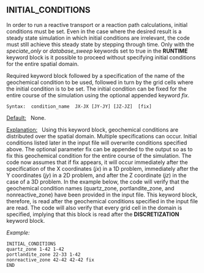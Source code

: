 
## INITIAL_CONDITIONS

In order to run a reactive transport or a reaction path calculations,
initial conditions must be set. Even in the case where the desired
result is a steady state simulation in which initial conditions are
irrelevant, the code must still achieve this steady state by stepping
through time. Only with the *speciate_only* or *database_sweep*
keywords set to true in the **RUNTIME** keyword block is it possible to
proceed without specifying initial conditions for the entire spatial
domain.

Required keyword block followed by a specification of the name of the
geochemical condition to be used, followed in turn by the grid cells
where the initial condition is to be set. The initial condition can be
fixed for the entire course of the simulation using the optional
appended keyword *fix*.

    Syntax:  condition_name  JX-JX [JY-JY] [JZ-JZ]  [fix]   

<u>Default:</u> &nbsp; None.  

<u>Explanation:</u>  &nbsp; Using this keyword block, geochemical
conditions are distributed over the spatial domain. Multiple
specifications can occur. Initial conditions listed later in the input
file will overwrite conditions specified above. The optional parameter
fix can be appended to the output so as to fix this geochemical
condition for the entire course of the simulation. The code now assumes
that if fix appears, it will occur immediately after the specification
of the X coordinates (*jx*) in a 1D problem, immediately after the Y
coordinates (*jy*) in a 2D problem, and after the Z coordinate (*jz*) in the
case of a 3D problem. In the example below, the code will verify that
the geochemical condition names (quartz_zone, portlandite_zone, and
nonreactive_zone) have been provided in the input file. This keyword
block, therefore, is read after the geochemical conditions specified in
the input file are read. The code will also verify that every grid cell
in the domain is specified, implying that this block is read after the
**DISCRETIZATION** keyword block.

*Example:*

    INITIAL_CONDITIONS
    quartz_zone 1-42 1-42
    portlandite_zone 22-33 1-42
    nonreactive_zone 42-42 42-42 fix
    END
